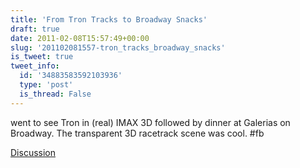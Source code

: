 ```yaml
---
title: 'From Tron Tracks to Broadway Snacks'
draft: true
date: 2011-02-08T15:57:49+00:00
slug: '201102081557-tron_tracks_broadway_snacks'
is_tweet: true
tweet_info:
  id: '34883583592103936'
  type: 'post'
  is_thread: False
---
```




went to see Tron in (real) IMAX 3D followed by dinner at Galerias on Broadway. The transparent 3D racetrack scene was cool. #fb

[Discussion](https://x.com/sytelus/status/34883583592103936)
